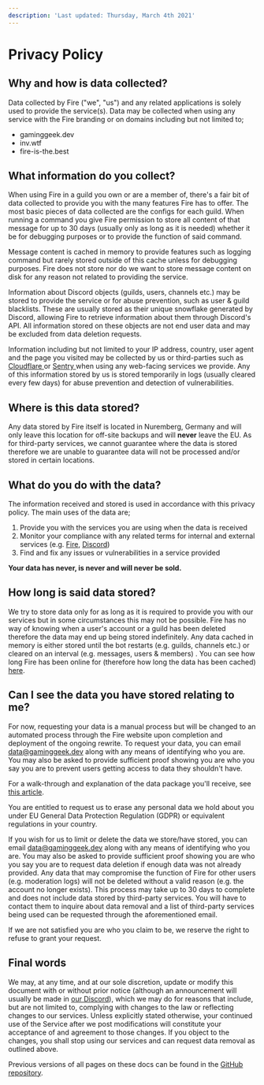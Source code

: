 ```yaml
---
description: 'Last updated: Thursday, March 4th 2021'
---
```


# Privacy Policy

## Why and how is data collected?

Data collected by Fire \("we", "us"\) and any related applications is solely used to provide the service\(s\). Data may be collected when using any service with the Fire branding or on domains including but not limited to;

* gaminggeek.dev
* inv.wtf
* fire-is-the.best

## What information do you collect?

When using Fire in a guild you own or are a member of, there's a fair bit of data collected to provide you with the many features Fire has to offer. The most basic pieces of data collected are the configs for each guild. When running a command you give Fire permission to store all content of that message for up to 30 days \(usually only as long as it is needed\) whether it be for debugging purposes or to provide the function of said command. 

Message content is cached in memory to provide features such as logging command but rarely stored outside of this cache unless for debugging purposes. Fire does not store nor do we want to store message content on disk for any reason not related to providing the service.

Information about Discord objects \(guilds, users, channels etc.\) may be stored to provide the service or for abuse prevention, such as user & guild blacklists. These are usually stored as their unique snowflake generated by Discord, allowing Fire to retrieve information about them through Discord's API. All information stored on these objects are not end user data and may be excluded from data deletion requests.

Information including but not limited to your IP address, country, user agent and the page you visited may be collected by us or third-parties such as [Cloudflare ](https://cloudflare.com/)or [Sentry ](https://sentry.io/)when using any web-facing services we provide. Any of this information stored by us is stored temporarily in logs \(usually cleared every few days\) for abuse prevention and detection of vulnerabilities.

## Where is this data stored?

Any data stored by Fire itself is located in Nuremberg, Germany and will only leave this location for off-site backups and will **never** leave the EU. As for third-party services, we cannot guarantee where the data is stored therefore we are unable to guarantee data will not be processed and/or stored in certain locations.

## What do you do with the data?

The information received and stored is used in accordance with this privacy policy. The main uses of the data are;

1. Provide you with the services you are using when the data is received
2. Monitor your compliance with any related terms for internal and external services \(e.g. [Fire](terms-of-service.md), [Discord](https://discordapp.com/terms)\)
3. Find and fix any issues or vulnerabilities in a service provided

**Your data has never, is never and will never be sold.**

## How long is said data stored?

We try to store data only for as long as it is required to provide you with our services but in some circumstances this may not be possible. Fire has no way of knowing when a user's account or a guild has been deleted therefore the data may end up being stored indefinitely. Any data cached in memory is either stored until the bot restarts \(e.g. guilds, channels etc.\) or cleared on an interval \(e.g. messages, users & members\) . You can see how long Fire has been online for \(therefore how long the data has been cached\) [here](https://fire.gaminggeek.dev/stats).

## Can I see the data you have stored relating to me?

For now, requesting your data is a manual process but will be changed to an automated process through the Fire website upon completion and deployment of the ongoing rewrite. To request your data, you can email [data@gaminggeek.dev](mailto:data@gaminggeek.dev) along with any means of identifying who you are. You may also be asked to provide sufficient proof showing you are who you say you are to prevent users getting access to data they shouldn't have.  
  
For a walk-through and explanation of the data package you'll receive, see [this article](your-data-package.md).

You are entitled to request us to erase any personal data we hold about you under EU General Data Protection Regulation \(GDPR\) or equivalent regulations in your country.

If you wish for us to limit or delete the data we store/have stored, you can email [data@gaminggeek.dev](mailto:data@gaminggeek.dev) along with any means of identifying who you are. You may also be asked to provide sufficient proof showing you are who you say you are to request data deletion if enough data was not already provided. Any data that may compromise the function of Fire for other users \(e.g. moderation logs\) will not be deleted without a valid reason \(e.g. the account no longer exists\). This process may take up to 30 days to complete and does not include data stored by third-party services. You will have to contact them to inquire about data removal and a list of third-party services being used can be requested through the aforementioned email.  
  
If we are not satisfied you are who you claim to be, we reserve the right to refuse to grant your request.

## Final words

We may, at any time, and at our sole discretion, update or modify this document with or without prior notice \(although an announcement will usually be made in [our Discord](https://inv.wtf/fire)\), which we may do for reasons that include, but are not limited to, complying with changes to the law or reflecting changes to our services. Unless explicitly stated otherwise, your continued use of the Service after we post modifications will constitute your acceptance of and agreement to those changes. If you object to the changes, you shall stop using our services and can request data removal as outlined above.  
  
Previous versions of all pages on these docs can be found in the [GitHub repository](https://github.com/FireDiscordBot/docs).

